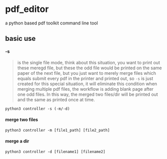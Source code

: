 # pdf_editor
a python based pdf toolkit command line tool 

## basic use

#### -s 

> is the single file mode, think about this situation, you want to print out these meregd file,
but these the odd file would be printed on the same paper of the next file, but you just want to 
merely merge files which equals submit every pdf in the printer and printed out, so `-s` is just 
created for this special situation, it will eliminate this condition when merging multiple pdf files,
the workflow is adding blank page after one odd files. In this way, the merged two files/dir will be printed 
out and the same as printed once at time. 

```command line 
python3 controller -s (-m/-d)
```

#### merge two files 

```command line 
python3 controller -m [file1_path] [file2_path]
```

#### merge a dir 

```command line 
python3 controller -d [filename1] [filename2]
```


